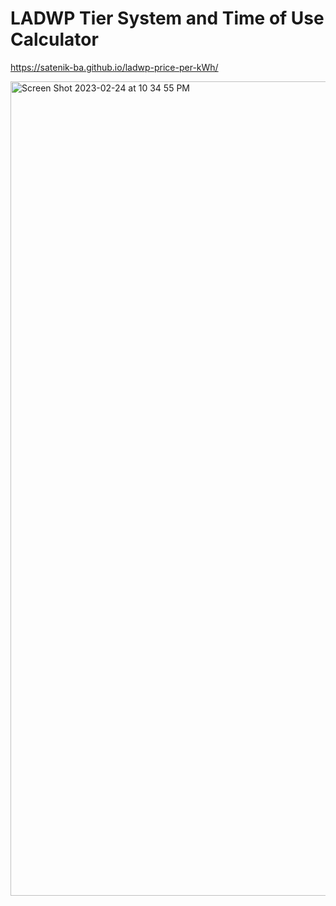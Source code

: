 # LADWP Tier System and Time of Use Calculator

https://satenik-ba.github.io/ladwp-price-per-kWh/

<img width="1303" alt="Screen Shot 2023-02-24 at 10 34 55 PM" src="https://user-images.githubusercontent.com/79809138/221342635-27be3d8f-9c43-4585-857b-bc05a1cb3b0f.png">
